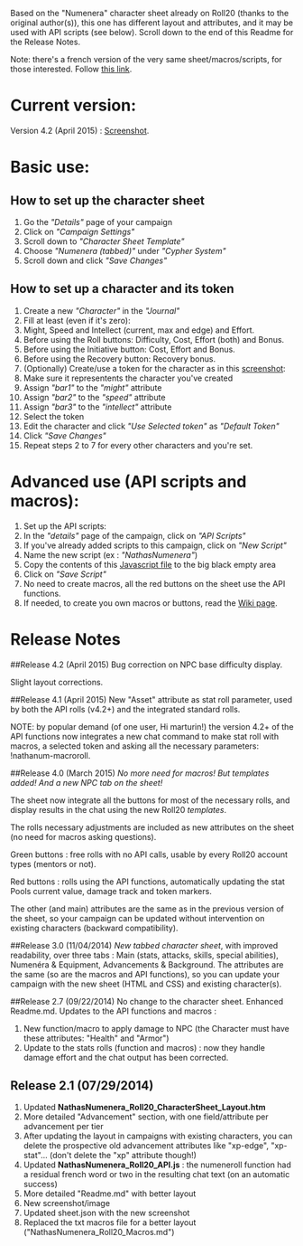 Based on the "Numenera" character sheet already on Roll20 (thanks to the original author(s)), this one has different layout and attributes, and it may be used with API scripts (see below).
Scroll down to the end of this Readme for the Release Notes.

Note: there's a french version of the very same sheet/macros/scripts, for those interested.
Follow [this link](https://github.com/Roll20/roll20-character-sheets/tree/master/Numenera_NathasNumenera_French).

# Current version:
Version 4.2 (April 2015) : [Screenshot](NathasNumenera_tabs_v4-2.jpg).

# Basic use:

## How to set up the character sheet
1. Go the _"Details"_ page of your campaign
2. Click on _"Campaign Settings"_
3. Scroll down to _"Character Sheet Template"_
4. Choose _"Numenera (tabbed)"_ under _"Cypher System"_
5. Scroll down and click _"Save Changes"_

## How to set up a character and its token
1. Create a new _"Character"_ in the _"Journal"_
2. Fill at least (even if it's zero):
  1. Might, Speed and Intellect (current, max and edge) and Effort.
  2. Before using the Roll buttons: Difficulty, Cost, Effort (both) and Bonus.
  3. Before using the Initiative button: Cost, Effort and Bonus.
  4. Before using the Recovery button: Recovery bonus.
3. (Optionally) Create/use a token for the character as in this [screenshot](NathasNumenera_setup_the_character_token.jpg):
  1. Make sure it representents the character you've created
  2. Assign _"bar1"_ to the _"might"_ attribute
  3. Assign _"bar2"_ to the _"speed"_ attribute
  4. Assign _"bar3"_ to the _"intellect"_ attribute
4. Select the token
5. Edit the character and click _"Use Selected token"_ as _"Default Token"_
6. Click _"Save Changes"_
7. Repeat steps 2 to 7 for every other characters and you're set.

# Advanced use (API scripts and macros):
1. Set up the API scripts:
  1. In the _"details"_ page of the campaign, click on _"API Scripts"_
  2. If you've already added scripts to this campaign, click on _"New Script"_
  3. Name the new script (ex : _"NathasNumenera"_)
  4. Copy the contents of this [Javascript file](https://github.com/Roll20/roll20-api-scripts/blob/master/Numenera_Natha/Numenera_Natha.js) to the big black empty area
  5. Click on _"Save Script"_
2. No need to create macros, all the red buttons on the sheet use the API functions.
3. If needed, to create you own macros or buttons, read the [Wiki page](https://wiki.roll20.net/Script:Numenera_Natha).

# Release Notes

##Release 4.2 (April 2015)
Bug correction on NPC base difficulty display.

Slight layout corrections.

##Release 4.1 (April 2015)
New "Asset" attribute as stat roll parameter, used by both the API rolls (v4.2+) and the integrated standard rolls.

NOTE: by popular demand (of one user, Hi marturin!) the version 4.2+ of the API functions now integrates a new chat command to make stat roll with macros, a selected token and asking all the necessary parameters: !nathanum-macroroll.

##Release 4.0 (March 2015)
*No more need for macros! But templates added! And a new NPC tab on the sheet!*

The sheet now integrate all the buttons for most of the necessary rolls, and display results in the chat using the new Roll20 _templates_.

The rolls necessary adjustments are included as new attributes on the sheet (no need for macros asking questions).

Green buttons : free rolls with no API calls, usable by every Roll20 account types (mentors or not).

Red buttons : rolls using the API functions, automatically updating the stat Pools current value, damage track and token markers.

The other (and main) attributes are the same as in the previous version of the sheet, so your campaign can be updated without intervention on existing characters (backward compatibility).

##Release 3.0 (11/04/2014)
*New tabbed character sheet*, with improved readability, over three tabs : Main (stats, attacks, skills, special abilities), Numen&eacute;ra & Equipment, Advancements & Background.
The attributes are the same (so are the macros and API functions), so you can update your campaign with the new sheet (HTML and CSS) and existing character(s).

##Release 2.7 (09/22/2014)
No change to the character sheet.
Enhanced Readme.md.
Updates to the API functions and macros  :
1. New function/macro to apply damage to NPC (the Character must have these attributes: "Health" and "Armor")
2. Update to the stats rolls (function and macros) : now they handle damage effort and the chat output has been corrected.

## Release 2.1 (07/29/2014)
1. Updated **NathasNumenera_Roll20_CharacterSheet_Layout.htm**
  1. More detailed "Advancement" section, with one field/attribute per advancement per tier
  2. After updating the layout in campaigns with existing characters, you can delete the prospective old advancement attributes like "xp-edge", "xp-stat"... (don't delete the "xp" attribute though!)
2. Updated **NathasNumenera_Roll20_API.js** : the numeneroll function had a residual french word or two in the resulting chat text (on an automatic success)
3. More detailed "Readme.md" with better layout
4. New screenshot/image
5. Updated sheet.json with the new screenshot
6. Replaced the txt macros file for a better layout ("NathasNumenera_Roll20_Macros.md")
